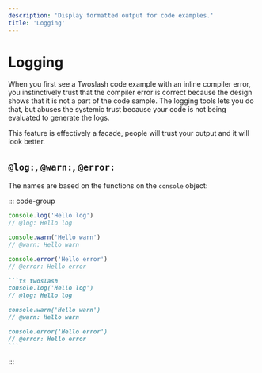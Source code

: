 ```yaml
---
description: 'Display formatted output for code examples.'
title: 'Logging'
---
```


# Logging

When you first see a Twoslash code example with an inline compiler error, you instinctively trust that the compiler error is correct because the design shows that it is not a part of the code sample. The logging tools lets you do that, but abuses the systemic trust because your code is not being evaluated to generate the logs.

This feature is effectively a facade, people will trust your output and it will look better.

## `@log:`, `@warn:`, `@error:`

The names are based on the functions on the `console` object:

::: code-group

```ts twoslash [output]
console.log('Hello log')
// @log: Hello log

console.warn('Hello warn')
// @warn: Hello warn

console.error('Hello error')
// @error: Hello error
```

````md [markdown]
```ts twoslash
console.log('Hello log')
// @log: Hello log

console.warn('Hello warn')
// @warn: Hello warn

console.error('Hello error')
// @error: Hello error
```
````

:::

